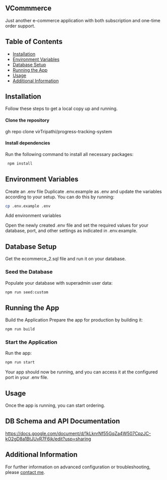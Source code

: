## VCommmerce
Just another e-commerce application with both subscription and one-time order support.

## Table of Contents
- [Installation](#installation)
- [Environment Variables](#environment-variables)
- [Database Setup](#database-setup)
- [Running the App](#running-the-app)
- [Usage](#usage)
- [Additional Information](#additional-information)


## Installation
Follow these steps to get a local copy up and running.

#### Clone the repository
gh repo clone virTripathi/progress-tracking-system
#### Install dependencies
Run the following command to install all necessary packages:
``` bash
 npm install
```

## Environment Variables
Create an .env file
Duplicate .env.example as .env and update the variables according to your setup. You can do this by running:
``` bash
cp .env.example .env
```
Add environment variables

Open the newly created .env file and set the required values for your database, port, and other settings as indicated in .env.example.

## Database Setup
Get the ecommerce_2.sql file and run it on your database.

### Seed the Database
Populate your database with superadmin user data:
``` bash
npm run seed:custom
``` 

## Running the App
Build the Application
Prepare the app for production by building it:
``` bash
npm run build
``` 
### Start the Application
Run the app:
``` bash
npm run start
``` 
Your app should now be running, and you can access it at the configured port in your .env file.

## Usage
Once the app is running, you can start ordering.

## DB Schema and API Documentation
https://docs.google.com/document/d/1kLknrNf55GqZa4W507CpzJC-kO2gD8a1BtJUvR7F6jk/edit?usp=sharing


## Additional Information
For further information on advanced configuration or troubleshooting, please [contact me](mailto:viratofficial07@gmail.com).
